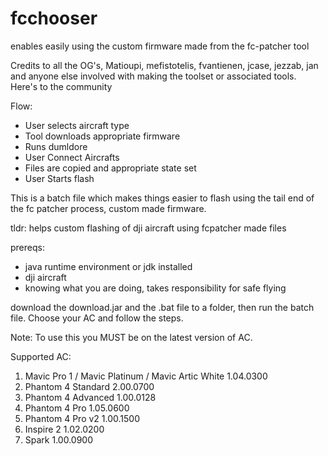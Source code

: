# fcchooser
enables easily using the custom firmware made from the fc-patcher tool

Credits to all the OG's, Matioupi, mefistotelis, fvantienen, jcase, jezzab, jan and anyone else involved with making the toolset or associated tools. Here's to the community

Flow:
- User selects aircraft type
- Tool downloads appropriate firmware
- Runs dumldore
- User Connect Aircrafts
- Files are copied and appropriate state set
- User Starts flash

This is a batch file which makes things easier to flash using the tail end of the fc patcher process, custom made firmware.

tldr: helps custom flashing of dji aircraft using fcpatcher made files

prereqs:
- java runtime environment or jdk installed
- dji aircraft
- knowing what you are doing, takes responsibility for safe flying

download the download.jar and the .bat file to a folder, then run the batch file. Choose your AC and follow the steps.

Note: To use this you MUST be on the latest version of AC.

Supported AC: 

   1) Mavic Pro 1 / Mavic Platinum / Mavic Artic White 1.04.0300
   2) Phantom 4 Standard 2.00.0700
   3) Phantom 4 Advanced 1.00.0128
   4) Phantom 4 Pro 1.05.0600
   5) Phantom 4 Pro v2 1.00.1500
   6) Inspire 2 1.02.0200
   7) Spark 1.00.0900
